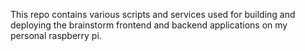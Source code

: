 This repo contains various scripts and services used for building and deploying the brainstorm frontend and backend applications on my personal raspberry pi.
